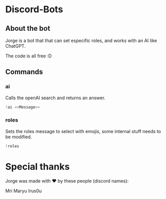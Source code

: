 # Discord-Bots

## About the bot
Jorge is a bot that that can set especific roles, and works with an AI like ChatGPT.

The code is all free :D

## Commands

### ai
Calls the openAI search and returns an answer.
```s
!ai <<Message>> 
```

### roles
Sets the roles message to select with emojis, some internal stuff needs to be modified.
```s
!roles
```

# Special thanks
Jorge was made with ❤️ by these people (discord names):

Mri
Maryu
Irus0u